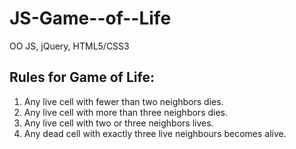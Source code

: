 # JS-Game--of--Life
OO JS, jQuery, HTML5/CSS3

<h2>Rules for Game of Life:</h2>
	<ol>
		<li>Any live cell with fewer than two neighbors dies.
    </li>
		<li>Any live cell with more than three neighbors dies.
    </li>
		<li>Any live cell with two or three neighbors lives.
    </li>
		<li>Any dead cell with exactly three live neighbours becomes alive.</li>
	</ol>
